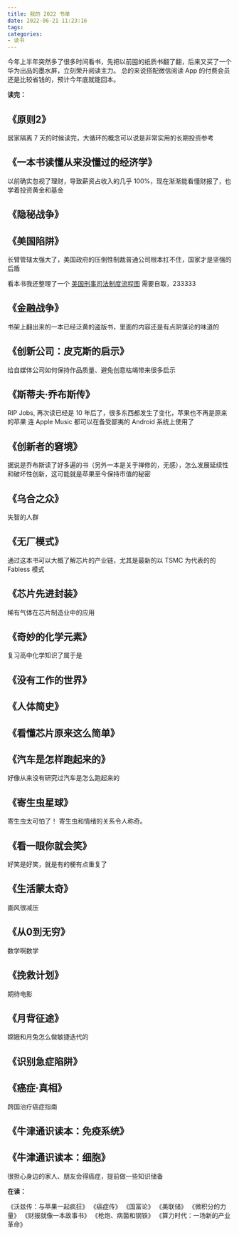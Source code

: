 ```yaml
---
title: 我的 2022 书单
date: 2022-06-21 11:23:16
tags:
categories:
- 读书
---
```


今年上半年突然多了很多时间看书，先把以前囤的纸质书翻了翻，后来又买了一个华为出品的墨水屏，立刻荣升阅读主力。
总的来说搭配微信阅读 App 的付费会员还是比较省钱的，预计今年底就能回本。


<!-- more -->


**读完：**

## 《原则2》

居家隔离 7 天的时候读完，大循环的概念可以说是非常实用的长期投资参考

## 《一本书读懂从来没懂过的经济学》

以前确实忽视了理财，导致薪资占收入的几乎 100%，现在渐渐能看懂财报了，也学着投资黄金和基金

## 《隐秘战争》
## 《美国陷阱》

长臂管辖太强大了，美国政府的压倒性制裁普通公司根本扛不住，国家才是坚强的后盾

看本书我还整理了一个 [美国刑事司法制度流程图](https://github.com/longtian/justice-system) 需要自取，233333

## 《金融战争》

书架上翻出来的一本已经泛黄的盗版书，里面的内容还是有点阴谋论的味道的

## 《创新公司：皮克斯的启示》

给自媒体公司如何保持作品质量、避免创意枯竭带来很多启示

## 《斯蒂夫·乔布斯传》

RIP Jobs, 再次读已经是 10 年后了，很多东西都发生了变化，苹果也不再是原来的苹果
连 Apple Music 都可以在备受鄙夷的 Android 系统上使用了

## 《创新者的窘境》

据说是乔布斯读了好多遍的书（另外一本是关于禅修的，无感），怎么发展延续性和破坏性创新，这可能就是苹果至今保持市值的秘密

## 《乌合之众》

失智的人群

## 《无厂模式》

通过这本书可以大概了解芯片的产业链，尤其是最新的以 TSMC 为代表的的 Fabless 模式

## 《芯片先进封装》

稀有气体在芯片制造业中的应用

## 《奇妙的化学元素》

复习高中化学知识了属于是

## 《没有工作的世界》

## 《人体简史》

## 《看懂芯片原来这么简单》

## 《汽车是怎样跑起来的》

好像从来没有研究过汽车是怎么跑起来的

## 《寄生虫星球》

寄生虫太可怕了！ 寄生虫和情绪的关系令人称奇。



## 《看一眼你就会笑》

好笑是好笑，就是有的梗有点重复了

## 《生活蒙太奇》

画风很减压

## 《从0到无穷》

数学啊数学

## 《挽救计划》

期待电影

## 《月背征途》

嫦娥和月兔怎么做敏捷迭代的

## 《识别急症陷阱》

## 《癌症·真相》

跨国治疗癌症指南

## 《牛津通识读本：免疫系统》

## 《牛津通识读本：细胞》

很担心身边的家人、朋友会得癌症，提前做一些知识储备

**在读：**

《沃兹传：与苹果一起疯狂》
《癌症传》
《国富论》
《美联储》
《微积分的力量》
《财报就像一本故事书》
《枪炮、病菌和钢铁》
《算力时代：一场新的产业革命》